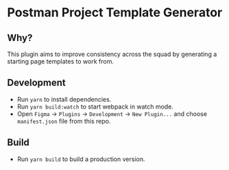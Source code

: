 # Postman Project Template Generator

## Why?
This plugin aims to improve consistency across the squad by generating a starting page templates to work from.

## Development

- Run `yarn` to install dependencies.
- Run `yarn build:watch` to start webpack in watch mode.
- Open `Figma` -> `Plugins` -> `Development` -> `New Plugin...` and choose `manifest.json` file from this repo.

## Build

- Run `yarn build` to build a production version.
